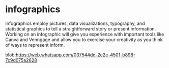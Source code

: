 # infographics
Infographics employ pictures, data visualizations, typography, and statistical graphics to tell a straightforward story or present information. Working on an infographic will give you experience with important tools like Canva and Venngage and allow you to exercise your creativity as you think of ways to represent inform.

blob:https://web.whatsapp.com/037544dd-2e2e-4501-b898-7c9d075a2628
